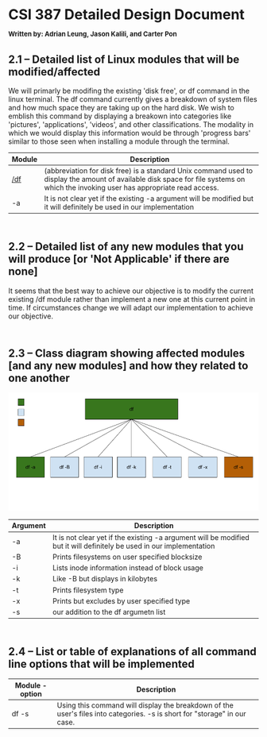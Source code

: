 # CSI 387 Detailed Design Document <p style = "font-size:13px; line-height:1.4">Written by: Adrian Leung, Jason Kalili, and Carter Pon</p>

## 2.1 – Detailed list of Linux modules that will be modified/affected
We will primarly be modifing the existing 'disk free', or df command in the linux terminal. The df command currently gives a breakdown of system files and how much space they are taking up on the hard disk. We wish to emblish this command by displaying a breakown into categories like 'pictures', 'applications', 'videos', and other classifications. The modality in which we would display this information would be through 'progress bars' similar to those seen when installing a module through the terminal. 

Module   | Description
---------|------------
[/df](https://en.wikipedia.org/wiki/Df_(Unix))      | (abbreviation for disk free) is a standard Unix command used to display the amount of available disk space for file systems on which the invoking user has appropriate read access.
-a       | It is not clear yet if the existing -a argument will be modified but it will definitely be used in our implementation 

## <br>2.2 – Detailed list of any new modules that you will produce [or 'Not Applicable' if there are none]

It seems that the best way to achieve our objective is to modify the current existing /df module rather than implement a new one at this current point in time. If circumstances change we will adapt our implementation to achieve our objective.

## <br>2.3 – Class diagram showing affected modules [and any new modules] and how they related to one another 
![Class Diagram](https://raw.githubusercontent.com/AdrianLearn/CMSI387-AdrianCarterJason/main/Projects/02-DetailedDesign/2.3.png?token=AJM7Q5XYFQCSQQI4NAOIK3DALP6OQ)

Argument | Description
---------|------------
-a       | It is not clear yet if the existing -a argument will be modified but it will definitely be used in our implementation 
-B       | Prints filesystems on user specified blocksize
-i       | Lists inode information instead of block usage
-k       | Like -B but displays in kilobytes
-t       | Prints filesystem type
-x       | Prints but excludes by user specified type
-s       | our addition to the df argumetn list

## <br>2.4 – List or table of explanations of all command line options that will be implemented

Module -option   | Description
---------|------------
df -s    | Using this command will display the breakdown of the user's files into categories. -s is short for "storage" in our case.